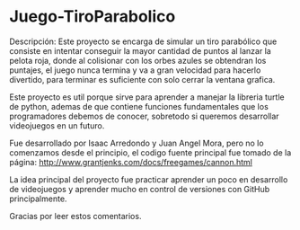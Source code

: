 # Juego-TiroParabolico

Descripción: Este proyecto se encarga de simular un tiro parabólico que consiste en intentar conseguir la mayor cantidad de puntos al lanzar la pelota roja, donde al colisionar con los orbes azules se obtendran los puntajes, el juego nunca termina y va a gran velocidad para hacerlo divertido, para terminar es suficiente con solo cerrar la ventana grafica.

Este proyecto es util porque sirve para aprender a manejar la libreria turtle de python, ademas de que contiene funciones fundamentales que los programadores debemos de conocer, sobretodo si queremos desarrollar videojuegos en un futuro.

Fue desarrollado por Isaac Arredondo y Juan Angel Mora, pero no lo comenzamos desde el principio, el codigo fuente principal fue tomado de la página: http://www.grantjenks.com/docs/freegames/cannon.html

La idea principal del proyecto fue practicar aprender un poco en desarrollo de videojuegos y aprender mucho en control de versiones con GitHub principalmente.

Gracias por leer estos comentarios.
